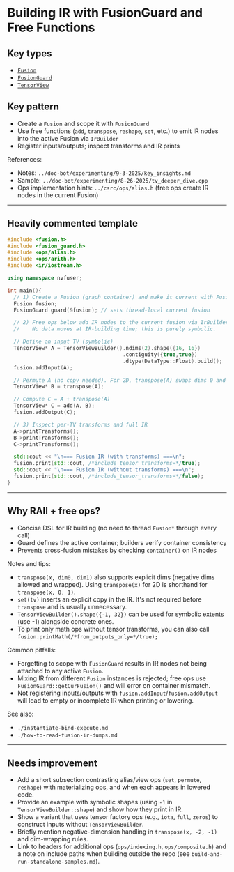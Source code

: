 # Building IR with FusionGuard and Free Functions

## Key types
- [`Fusion`](../csrc/fusion.h)
- [`FusionGuard`](../csrc/fusion_guard.h)
- [`TensorView`](../csrc/ir/interface_nodes.h)

## Key pattern
- Create a `Fusion` and scope it with `FusionGuard`
- Use free functions (`add`, `transpose`, `reshape`, `set`, etc.) to emit IR nodes into the active Fusion via `IrBuilder`
- Register inputs/outputs; inspect transforms and IR prints

References:
- Notes: `../doc-bot/experimenting/9-3-2025/key_insights.md`
- Sample: `../doc-bot/experimenting/8-26-2025/tv_deeper_dive.cpp`
- Ops implementation hints: `../csrc/ops/alias.h` (free ops create IR nodes in the current Fusion)

---

## Heavily commented template

```cpp
#include <fusion.h>
#include <fusion_guard.h>
#include <ops/alias.h>
#include <ops/arith.h>
#include <ir/iostream.h>

using namespace nvfuser;

int main(){
  // 1) Create a Fusion (graph container) and make it current with FusionGuard.
  Fusion fusion;
  FusionGuard guard(&fusion); // sets thread-local current fusion

  // 2) Free ops below add IR nodes to the current fusion via IrBuilder.
  //    No data moves at IR-building time; this is purely symbolic.

  // Define an input TV (symbolic)
  TensorView* A = TensorViewBuilder().ndims(2).shape({16, 16})
                                     .contiguity({true,true})
                                     .dtype(DataType::Float).build();
  fusion.addInput(A);

  // Permute A (no copy needed). For 2D, transpose(A) swaps dims 0 and 1.
  TensorView* B = transpose(A);

  // Compute C = A + transpose(A)
  TensorView* C = add(A, B);
  fusion.addOutput(C);

  // 3) Inspect per-TV transforms and full IR
  A->printTransforms();
  B->printTransforms();
  C->printTransforms();

  std::cout << "\n=== Fusion IR (with transforms) ===\n";
  fusion.print(std::cout, /*include_tensor_transforms=*/true);
  std::cout << "\n=== Fusion IR (without transforms) ===\n";
  fusion.print(std::cout, /*include_tensor_transforms=*/false);
}
```

---

## Why RAII + free ops?
- Concise DSL for IR building (no need to thread `Fusion*` through every call)
- Guard defines the active container; builders verify container consistency
- Prevents cross-fusion mistakes by checking `container()` on IR nodes

Notes and tips:
- `transpose(x, dim0, dim1)` also supports explicit dims (negative dims allowed and wrapped). Using `transpose(x)` for 2D is shorthand for `transpose(x, 0, 1)`.
- `set(tv)` inserts an explicit copy in the IR. It's not required before `transpose` and is usually unnecessary.
- `TensorViewBuilder().shape({-1, 32})` can be used for symbolic extents (use -1) alongside concrete ones.
- To print only math ops without tensor transforms, you can also call `fusion.printMath(/*from_outputs_only=*/true);`

Common pitfalls:
- Forgetting to scope with `FusionGuard` results in IR nodes not being attached to any active `Fusion`.
- Mixing IR from different `Fusion` instances is rejected; free ops use `FusionGuard::getCurFusion()` and will error on container mismatch.
- Not registering inputs/outputs with `fusion.addInput`/`fusion.addOutput` will lead to empty or incomplete IR when printing or lowering.

See also:
- `./instantiate-bind-execute.md`
- `./how-to-read-fusion-ir-dumps.md`

---

## Needs improvement
- Add a short subsection contrasting alias/view ops (`set`, `permute`, `reshape`) with materializing ops, and when each appears in lowered code.
- Provide an example with symbolic shapes (using `-1` in `TensorViewBuilder::shape`) and show how they print in IR.
- Show a variant that uses tensor factory ops (e.g., `iota`, `full`, `zeros`) to construct inputs without `TensorViewBuilder`.
- Briefly mention negative-dimension handling in `transpose(x, -2, -1)` and dim-wrapping rules.
- Link to headers for additional ops (`ops/indexing.h`, `ops/composite.h`) and a note on include paths when building outside the repo (see `build-and-run-standalone-samples.md`).
